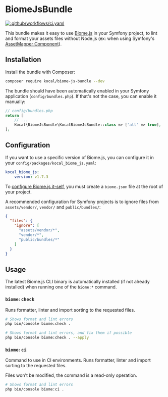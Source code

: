 # BiomeJsBundle

[![.github/workflows/ci.yaml](https://github.com/Kocal/BiomeJsBundle/actions/workflows/ci.yaml/badge.svg)](https://github.com/Kocal/BiomeJsBundle/actions/workflows/ci.yaml)

This bundle makes it easy to use [Biome.js](https://biomejs.dev/) in your Symfony project,
to lint and format your assets files without Node.js
(ex: when using Symfony's [AssetMapper Component](https://symfony.com/doc/current/frontend/asset_mapper.html)).

## Installation

Install the bundle with Composer:

```bash
composer require kocal/biome-js-bundle --dev
```

The bundle should have been automatically enabled in your Symfony application (`config/bundles.php`). 
If that's not the case, you can enable it manually:

```php
// config/bundles.php
return [
    // ...
    Kocal\BiomeJsBundle\KocalBiomeJsBundle::class => ['all' => true],
];
```

## Configuration

If you want to use a specific version of Biome.js, you can configure it in your `config/packages/kocal_biome_js.yaml`:

```yaml
kocal_biome_js:
    version: v1.7.3
```

To [configure Biome.js it-self](https://biomejs.dev/reference/configuration), you must create a `biome.json` file at the root of your project.

A recommended configuration for Symfony projects is to ignore files from `assets/vendor/`, `vendor/` and `public/bundles/`:
```json
{
  "files": {
    "ignore": [
      "assets/vendor/*",
      "vendor/*",
      "public/bundles/*"
    ]
  }
}
```

## Usage

The latest Biome.js CLI binary is automatically installed (if not already installed) when running one of the `biome:*` command.

### `biome:check`

Runs formatter, linter and import sorting to the requested files.

```bash
# Shows format and lint errors
php bin/console biome:check .

# Shows format and lint errors, and fix them if possible
php bin/console biome:check . --apply
```

### `biome:ci`

Command to use in CI environments. Runs formatter, linter and import sorting to the requested files.

Files won't be modified, the command is a read-only operation.

```bash
# Shows format and lint errors
php bin/console biome:ci .
